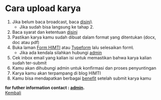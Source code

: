 # Cara upload karya

1. Jika belum baca broadcast, baca [disini](https://himtiuinjkt.or.id/)\
   - Jika sudah bisa langsung ke tahap 2.
2. Baca syarat dan ketentuan [disini](https://himtiuinjkt.or.id/)
3. Pastikan karya kamu sudah dibuat dalam format yang ditentukan (docx, doc atau pdf)
4. Buka laman [Form HIMTI](https://himtiuinjkt.or.id/blog/formulir/735/#) atau [Typeform](https://himtiblog.typeform.com/to/KdaC1fdL) lalu selesaikan form\
   - Jika ada kendala silahkan hubungi [admin](https://wa.me/6289638065793)
6. Cek inbox email yang kalian isi untuk memastikan bahwa karya kalian sudah ter-submit
7. Kamu akan dihubungi admin untuk konfirmasi dan proses penyuntingan
8. Karya kamu akan terpampang di blog HIMTI
9. Kamu bisa mendapatkan berbagai [benefit](https://github.com/GajAhmadaaa/blog/blob/main/Benefit.md) setelah submit karya kamu

**for futher information contact : [admin](https://wa.me/6289638065793?text=mau+nanya+tentang+blog+dong).**\
[Kembali](https://github.com/GajAhmadaaa/HIMITIBLOG)
